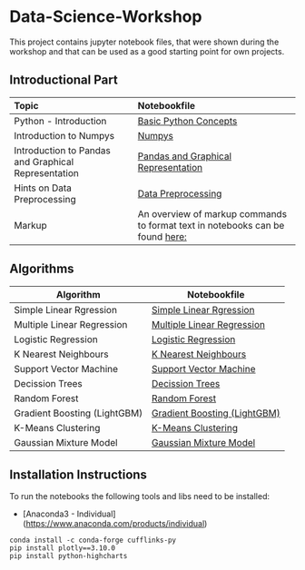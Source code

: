 # Data-Science-Workshop
This project contains jupyter notebook files, that were shown during the workshop
and that can be used as a good starting point for own projects.

## Introductional Part

| Topic | Notebookfile |
:---|:---
| Python - Introduction | [Basic Python Concepts](./Basic%20Python%20Concepts.ipynb) |
| Introduction to Numpys | [Numpys](./Numpys.ipynb) |
| Introduction to Pandas and Graphical Representation | [Pandas and Graphical Representation](./Pandas%20and%20Graphical%20Representation.ipynb) |
| Hints on Data Preprocessing | [Data Preprocessing](./Data%20Preprocessing.ipynb) |
| Markup | An overview of markup commands to format text in notebooks can be found [here:](https://github.com/adam-p/markdown-here/wiki/Markdown-Cheatsheet) |

## Algorithms
Algorithm | Notebookfile |
--- | ---
| Simple Linear Rgression | [Simple Linear Rgression](./Simple%20Linear%20Rgression.ipynb) |
| Multiple Linear Regression | [Multiple Linear Regression](./Multiple%20Linear%20Regression.ipynb) |
| Logistic Regression | [Logistic Regression](./Logistic%20Regression.ipynb) |
| K Nearest Neighbours | [K Nearest Neighbours](./K%20Nearest%20Neighbours.ipynb) |
| Support Vector Machine | [Support Vector Machine](./Support%20Vector%20Machine.ipynb) |
| Decission Trees | [Decission Trees](./Decission%20Trees.ipynb) |
| Random Forest | [Random Forest](./Random%20Forest.ipynb) |
| Gradient Boosting (LightGBM) | [Gradient Boosting (LightGBM)](./Gradient_Boosting_(LightGBM).ipynb) |
| K-Means Clustering | [K-Means Clustering](./K-Means%20Clustering.ipynb)|
| Gaussian Mixture Model | [Gaussian Mixture Model](./Gaussian%20Mixture%20Model.ipynb) |

## Installation Instructions
To run the notebooks the following tools and libs need to be installed:
* [Anaconda3 - Individual] (https://www.anaconda.com/products/individual)
```shell script
conda install -c conda-forge cufflinks-py
pip install plotly==3.10.0
pip install python-highcharts
```
